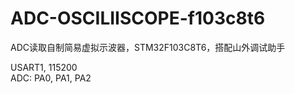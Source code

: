 # ADC-OSCILIISCOPE-f103c8t6

ADC读取自制简易虚拟示波器，STM32F103C8T6，搭配山外调试助手

USART1, 115200  
ADC: PA0, PA1, PA2
